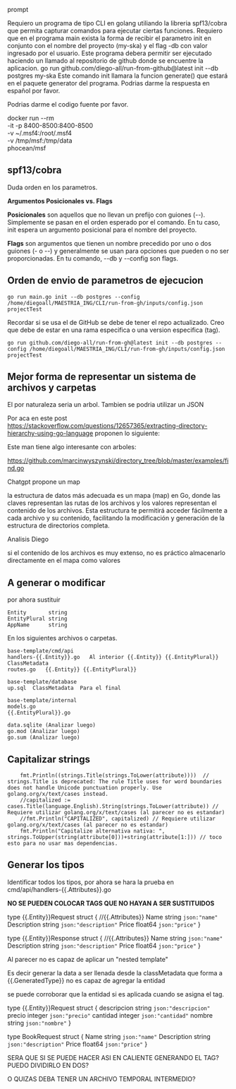 

prompt

Requiero un programa de tipo CLI en golang utiliando la libreria spf13/cobra que permita capturar comandos para ejecutar ciertas funciones. Requiero que en el programa main exista la forma de recibir el parametro init en conjunto con el nombre del proyecto (my-ska) y el flag -db con valor ingresado por el usuario. Este programa debera permitir ser ejecutado haciendo un llamado al repositorio de github donde se encuentre la aplicacion. go run github.com/diego-all/run-from-github@latest init --db postgres my-ska Este comando init llamara la funcion generate() que estará en el paquete generator del programa. Podrias darme la respuesta en español por favor.

Podrias darme el codigo fuente por favor.


docker run --rm \
-it -p 8400-8500:8400-8500 \
-v ~/.msf4:/root/.msf4 \
-v /tmp/msf:/tmp/data \
phocean/msf



## spf13/cobra

Duda orden en los parametros.

**Argumentos Posicionales vs. Flags**

**Posicionales** son aquellos que no llevan un prefijo con guiones (--). Simplemente se pasan en el orden esperado por el comando. En tu caso, init espera un argumento posicional para el nombre del proyecto.

**Flags** son argumentos que tienen un nombre precedido por uno o dos guiones (- o --) y generalmente se usan para opciones que pueden o no ser proporcionadas. En tu comando, --db y --config son flags.




## Orden de envio de parametros de ejecucion

    go run main.go init --db postgres --config /home/diegoall/MAESTRIA_ING/CLI/run-from-gh/inputs/config.json projectTest

Recordar si se usa el de GitHub se debe de tener el repo actualizado. Creo que debe de estar en una rama especifica o una version especifica (tag).

    go run github.com/diego-all/run-from-gh@latest init --db postgres --config /home/diegoall/MAESTRIA_ING/CLI/run-from-gh/inputs/config.json projectTest


## Mejor forma de representar un sistema de archivos y carpetas



El por naturaleza seria un arbol.
Tambien se podria utilizar un JSON

Por aca en este post https://stackoverflow.com/questions/12657365/extracting-directory-hierarchy-using-go-language proponen lo siguiente:

Este man tiene algo interesante con arboles:

https://github.com/marcinwyszynski/directory_tree/blob/master/examples/find.go


Chatgpt propone un map

la estructura de datos más adecuada es un mapa (map) en Go, donde las claves representan las rutas de los archivos y los valores representan el contenido de los archivos. Esta estructura te permitirá acceder fácilmente a cada archivo y su contenido, facilitando la modificación y generación de la estructura de directorios completa.


Analisis Diego


si el contenido de los archivos es muy extenso, no es práctico almacenarlo directamente en el mapa como valores



## A generar o modificar 

por ahora sustituir

	Entity       string
	EntityPlural string
	AppName      string

En los siguientes archivos o carpetas.

    base-template/cmd/api
    handlers-{{.Entity}}.go   Al interior {{.Entity}} {{.EntityPlural}} ClassMetadata
    routes.go   {{.Entity}} {{.EntityPlural}}

    base-template/database
    up.sql  ClassMetadata  Para el final

    base-template/internal
    models.go
    {{.EntityPlural}}.go

    data.sqlite (Analizar luego)
    go.mod (Analizar luego)
    go.sum (Analizar luego) 



## Capitalizar strings

		fmt.Println((strings.Title(strings.ToLower(attribute))))  // strings.Title is deprecated: The rule Title uses for word boundaries does not handle Unicode punctuation properly. Use golang.org/x/text/cases instead.
		//capitalized := cases.Title(language.English).String(strings.ToLower(attribute)) // Requiere utilizar golang.org/x/text/cases (al parecer no es estandar)
		//fmt.Println("CAPITALIZED", capitalized) // Requiere utilizar golang.org/x/text/cases (al parecer no es estandar)
		fmt.Println("Capitalize alternativa nativa: ", strings.ToUpper(string(attribute[0]))+string(attribute[1:])) // toco esto para no usar mas dependencias.


## Generar los tipos

Identificar todos los tipos, por ahora se hara la prueba en cmd/api/handlers-{{.Attributes}}.go

 **NO SE PUEDEN COLOCAR TAGS QUE NO HAYAN A SER SUSTITUIDOS**


type {{.Entity}}Request struct {
	//{{.Attributes}}
	Name        string  `json:"name"`
	Description string  `json:"description"`
	Price       float64 `json:"price"`
}

type {{.Entity}}Response struct {
	//{{.Attributes}}
	Name        string  `json:"name"`
	Description string  `json:"description"`
	Price       float64 `json:"price"`
}



Al parecer no es capaz de aplicar un "nested template" 


Es decir generar la data a ser llenada desde la classMetadata que forma a {{.GeneratedType}}
no es capaz de agregar la entidad

se puede corroborar que la entidad si es aplicada cuando se asigna el tag.

type {{.Entity}}Request struct {
descripcion	string	`json:"descripcion"`
precio	integer	`json:"precio"`
cantidad	integer	`json:"cantidad"`
nombre	string	`json:"nombre"`
}

type BookRequest struct {
	Name        string  `json:"name"`
	Description string  `json:"description"`
	Price       float64 `json:"price"`
}

SERA QUE SI SE PUEDE HACER ASI EN CALIENTE GENERANDO EL TAG?
PUEDO DIVIDIRLO EN DOS?

O QUIZAS DEBA TENER UN ARCHIVO TEMPORAL INTERMEDIO?









